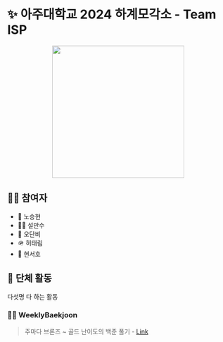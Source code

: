 # ✨ 아주대학교 2024 하계모각소 - Team ISP

<div align="center"><img src="https://github.com/AjouDev23/SummerMogakso24/assets/127942413/f55cb48a-b90d-432d-8ee8-5cf84e7558a7" width="300" height="300"></div>

## 🧑‍💻 참여자

- 🥸 노승현
- 🧞‍♂️ 설만수
- 🎸 오단비
- 🪖 허태림
- 🥋 현서호

## 👥 단체 활동

다섯명 다 하는 활동

### 🧑‍💻 WeeklyBaekjoon
> 주마다 브론즈 ~ 골드 난이도의 백준 풀기 - [Link](https://github.com/AjouDev23/SummerMogakso24/tree/main/WeeklyBaekjoon)
